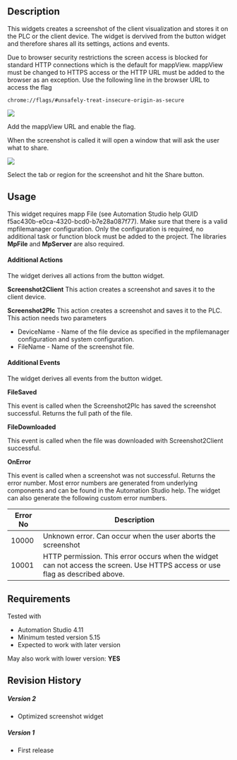 ## Description
This widgets creates a screenshot of the client visualization and stores it on the PLC or the client device. The widget is dervived from the button widget and therefore shares all its settings, actions and events. 

Due to browser security restrictions the screen access is blocked for standard HTTP connections which is the default for mappView. mappView must be changed to HTTPS access or the HTTP URL must be added to the browser as an exception. Use the following line in the browser URL to access the flag

```chrome://flags/#unsafely-treat-insecure-origin-as-secure```

![](./images/screenshot2.png)

Add the mappView URL and enable the flag.

When the screenshot is called it will open a window that will ask the user what to share. 

![](./images/screenshot1.png)

Select the tab or region for the screenshot and hit the Share button.

## Usage
This widget requires mapp File (see Automation Studio help GUID f5ac430b-e0ca-4320-bcd0-b7e28a087f77). Make sure that there is a valid mpfilemanager configuration. Only the configuration is required, no additional task or function block must be added to the project. The libraries **MpFile** and **MpServer** are also required.

#### Additional Actions
The widget derives all actions from the button widget.

**Screenshot2Client**
This action creates a screenshot and saves it to the client device.

**Screenshot2Plc**
This action creates a screenshot and saves it to the PLC. This action needs two parameters

* DeviceName - Name of the file device as specified in the mpfilemanager configuration and system configuration.
* FileName - Name of the screenshot file.

#### Additional Events
The widget derives all events from the button widget.

**FileSaved**

This event is called when the Screenshot2Plc has saved the screenshot successful. Returns the full path of the file.

**FileDownloaded**

This event is called when the file was downloaded with Screenshot2Client successful. 

**OnError**

This event is called when a screenshot was not successful. Returns the error number. Most error numbers are generated from underlying components and can be found in the Automation Studio help. The widget can also generate the following custom error numbers.

| Error No  | Description  |
|---|---|
| 10000  | Unknown error. Can occur when the user aborts the screenshot |
| 10001  | HTTP permission. This error occurs when the widget can not access the screen. Use HTTPS access or use flag as described above. |

## Requirements

Tested with

* Automation Studio 4.11
* Minimum tested version 5.15
* Expected to work with later version

May also work with lower version: **YES**

## Revision History

##### Version 2
- Optimized screenshot widget

##### Version 1
- First release

